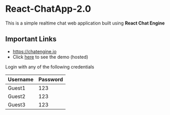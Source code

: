 # React-ChatApp-2.0

This is a simple realtime chat web application built using <strong>React Chat Engine</strong>

## Important Links
* <a href="https://chatengine.io/">https://chatengine.io</a>
* Click <a href="https://santanuchatapp.netlify.app/">here</a> to see the demo (hosted)

Login with any of the following credentials

| Username  | Password |
| ------------- | ------------- |
| Guest1  | 123  |
| Guest2  | 123  |
| Guest3  | 123  |
